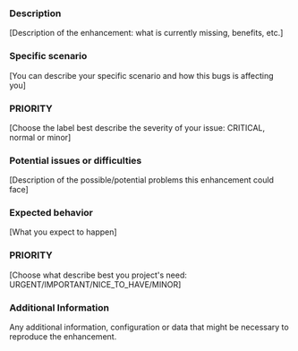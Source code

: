 ### Description

[Description of the enhancement: what is currently missing, benefits, etc.]

### Specific scenario

[You can describe your specific scenario and how this bugs is affecting you]

### PRIORITY

[Choose the label best describe the severity of your issue: CRITICAL, normal or minor]

### Potential issues or difficulties

[Description of the possible/potential problems this enhancement could face]

### Expected behavior

[What you expect to happen]

### PRIORITY

[Choose what describe best you project's need: URGENT/IMPORTANT/NICE_TO_HAVE/MINOR]

### Additional Information

Any additional information, configuration or data that might be necessary to reproduce the enhancement.